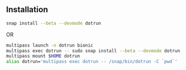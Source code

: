 ## Installation

``` bash
snap install --beta --devmode dotrun
```

OR

``` bash
multipass launch -n dotrun bionic
multipass exec dotrun -- sudo snap install --beta --devmode dotrun
multipass mount $HOME dotrun
alias dotrun='multipass exec dotrun -- /snap/bin/dotrun -C `pwd`'
```
